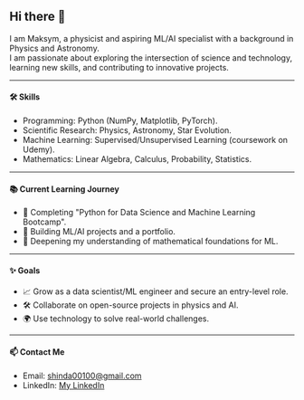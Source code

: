 ## Hi there 👋

I am Maksym, a physicist and aspiring ML/AI specialist with a background in Physics and Astronomy.  
I am passionate about exploring the intersection of science and technology, learning new skills, and contributing to innovative projects.

---

#### 🛠️ **Skills**  
- Programming: Python (NumPy, Matplotlib, PyTorch).
- Scientific Research: Physics, Astronomy, Star Evolution.
- Machine Learning: Supervised/Unsupervised Learning (coursework on Udemy).
- Mathematics: Linear Algebra, Calculus, Probability, Statistics.

---

#### 📚 **Current Learning Journey**  
- 🐍 Completing "Python for Data Science and Machine Learning Bootcamp".
- 🤖 Building ML/AI projects and a portfolio.
- 🧮 Deepening my understanding of mathematical foundations for ML.

---

#### ✨ **Goals**  
- 📈 Grow as a data scientist/ML engineer and secure an entry-level role.  
- 🛠️ Collaborate on open-source projects in physics and AI.  
- 🌍 Use technology to solve real-world challenges.

---

#### 📫 **Contact Me**  
- Email: [shinda00100@gmail.com](mailto:shinda00100@gmail.com)
- LinkedIn: [My LinkedIn](http://www.linkedin.com/in/maksym-perepelytsia-b172932a3)
<!--
**MarkMerrek/MarkMerrek** is a ✨ _special_ ✨ repository because its `README.md` (this file) appears on your GitHub profile.

Here are some ideas to get you started:

- 🔭 I’m currently working on ...
- 🌱 I’m currently learning ...
- 👯 I’m looking to collaborate on ...
- 🤔 I’m looking for help with ...
- 💬 Ask me about ...
- 📫 How to reach me: ...
- 😄 Pronouns: ...
- ⚡ Fun fact: ...
-->
